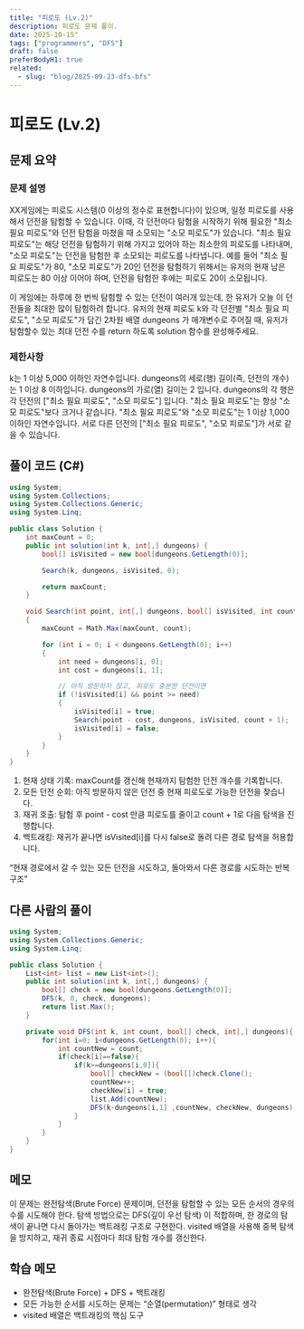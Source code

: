 ```yaml
---
title: "피로도 (Lv.2)"
description: 피로도 문제 풀이.
date: 2025-10-15"
tags: ["programmers", "DFS"]
draft: false
preferBodyH1: true
related:
  - slug: "blog/2025-09-23-dfs-bfs"
---
```


# 피로도 (Lv.2)

## 문제 요약

### 문제 설명

XX게임에는 피로도 시스템(0 이상의 정수로 표현합니다)이 있으며, 일정 피로도를 사용해서 던전을 탐험할 수 있습니다. 이때, 각 던전마다 탐험을 시작하기 위해 필요한 "최소 필요 피로도"와 던전 탐험을 마쳤을 때 소모되는 "소모 피로도"가 있습니다. "최소 필요 피로도"는 해당 던전을 탐험하기 위해 가지고 있어야 하는 최소한의 피로도를 나타내며, "소모 피로도"는 던전을 탐험한 후 소모되는 피로도를 나타냅니다. 예를 들어 "최소 필요 피로도"가 80, "소모 피로도"가 20인 던전을 탐험하기 위해서는 유저의 현재 남은 피로도는 80 이상 이어야 하며, 던전을 탐험한 후에는 피로도 20이 소모됩니다.

이 게임에는 하루에 한 번씩 탐험할 수 있는 던전이 여러개 있는데, 한 유저가 오늘 이 던전들을 최대한 많이 탐험하려 합니다. 유저의 현재 피로도 k와 각 던전별 "최소 필요 피로도", "소모 피로도"가 담긴 2차원 배열 dungeons 가 매개변수로 주어질 때, 유저가 탐험할수 있는 최대 던전 수를 return 하도록 solution 함수를 완성해주세요.

### 제한사항

k는 1 이상 5,000 이하인 자연수입니다.
dungeons의 세로(행) 길이(즉, 던전의 개수)는 1 이상 8 이하입니다.
dungeons의 가로(열) 길이는 2 입니다.
dungeons의 각 행은 각 던전의 ["최소 필요 피로도", "소모 피로도"] 입니다.
"최소 필요 피로도"는 항상 "소모 피로도"보다 크거나 같습니다.
"최소 필요 피로도"와 "소모 피로도"는 1 이상 1,000 이하인 자연수입니다.
서로 다른 던전의 ["최소 필요 피로도", "소모 피로도"]가 서로 같을 수 있습니다.

## 풀이 코드 (C#)

```csharp
using System;
using System.Collections;
using System.Collections.Generic;
using System.Linq;

public class Solution {
    int maxCount = 0;
    public int solution(int k, int[,] dungeons) {
        bool[] isVisited = new bool[dungeons.GetLength(0)];

        Search(k, dungeons, isVisited, 0);

        return maxCount;
    }

    void Search(int point, int[,] dungeons, bool[] isVisited, int count)
    {
        maxCount = Math.Max(maxCount, count);

        for (int i = 0; i < dungeons.GetLength(0); i++)
        {
            int need = dungeons[i, 0];
            int cost = dungeons[i, 1];

            // 아직 방문하지 않고, 피로도 충분한 던전이면
            if (!isVisited[i] && point >= need)
            {
                isVisited[i] = true;
                Search(point - cost, dungeons, isVisited, count + 1);
                isVisited[i] = false;
            }
        }
    }
}
```

1. 현재 상태 기록: maxCount를 갱신해 현재까지 탐험한 던전 개수를 기록합니다.
2. 모든 던전 순회: 아직 방문하지 않은 던전 중 현재 피로도로 가능한 던전을 찾습니다.
3. 재귀 호출: 탐험 후 point - cost 만큼 피로도를 줄이고 count + 1로 다음 탐색을 진행합니다.
4. 백트래킹: 재귀가 끝나면 isVisited[i]를 다시 false로 돌려 다른 경로 탐색을 허용합니다.

“현재 경로에서 갈 수 있는 모든 던전을 시도하고, 돌아와서 다른 경로를 시도하는 반복 구조”

## 다른 사람의 풀이

```csharp
using System;
using System.Collections.Generic;
using System.Linq;

public class Solution {
    List<int> list = new List<int>();
    public int solution(int k, int[,] dungeons) {
        bool[] check = new bool[dungeons.GetLength(0)];
        DFS(k, 0, check, dungeons);
        return list.Max();
    }

    private void DFS(int k, int count, bool[] check, int[,] dungeons){
        for(int i=0; i<dungeons.GetLength(0); i++){
            int countNew = count;
            if(check[i]==false){
                if(k>=dungeons[i,0]){
                    bool[] checkNew = (bool[])check.Clone();
                    countNew++;
                    checkNew[i] = true;
                    list.Add(countNew);
                    DFS(k-dungeons[i,1] ,countNew, checkNew, dungeons);
                }   
            }
        }
    }           
}
```

## 메모

이 문제는 완전탐색(Brute Force) 문제이며, 던전을 탐험할 수 있는 모든 순서의 경우의 수를 시도해야 한다.
탐색 방법으로는 DFS(깊이 우선 탐색) 이 적합하며, 한 경로의 탐색이 끝나면 다시 돌아가는 백트래킹 구조로 구현한다.
visited 배열을 사용해 중복 탐색을 방지하고, 재귀 종료 시점마다 최대 탐험 개수를 갱신한다.

## 학습 메모

- 완전탐색(Brute Force) + DFS + 백트래킹
- 모든 가능한 순서를 시도하는 문제는 “순열(permutation)” 형태로 생각
- visited 배열은 백트래킹의 핵심 도구